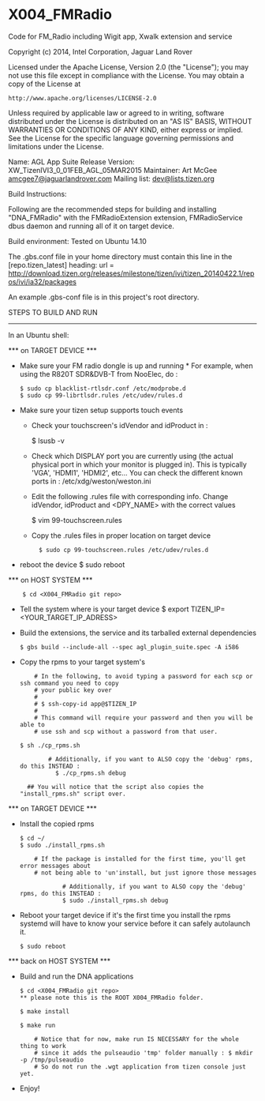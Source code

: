 # X004_FMRadio
Code for FM_Radio including Wigit app, Xwalk extension and service

Copyright (c) 2014, Intel Corporation, Jaguar Land Rover

Licensed under the Apache License, Version 2.0 (the "License");
you may not use this file except in compliance with the License.
You may obtain a copy of the License at

    http://www.apache.org/licenses/LICENSE-2.0

Unless required by applicable law or agreed to in writing, software
distributed under the License is distributed on an "AS IS" BASIS,
WITHOUT WARRANTIES OR CONDITIONS OF ANY KIND, either express or implied.
See the License for the specific language governing permissions and
limitations under the License.

Name: AGL App Suite Release
Version: XW_TizenIVI3_0_01FEB_AGL_05MAR2015
Maintainer: Art McGee <amcgee7@jaguarlandrover.com>
Mailing list: dev@lists.tizen.org

Build Instructions: 

Following are the recommended steps for building and installing "DNA_FMRadio" with
the FMRadioExtension extension, FMRadioService dbus daemon and running all of it on target device.

Build environment: Tested on Ubuntu 14.10

The .gbs.conf file in your home directory must contain this line in the [repo.tizen_latest] heading:
url = http://download.tizen.org/releases/milestone/tizen/ivi/tizen_20140422.1/repos/ivi/ia32/packages

An example .gbs-conf file is in this project's root directory.



STEPS TO BUILD AND RUN
*************************************
In an Ubuntu shell:

*** on TARGET DEVICE ***

  * Make sure your FM radio dongle is up and running
        * For example, when using the R820T SDR&DVB-T from NooElec, do :

        $ sudo cp blacklist-rtlsdr.conf /etc/modprobe.d
        $ sudo cp 99-librtlsdr.rules /etc/udev/rules.d

  * Make sure your tizen setup supports touch events

	* Check your touchscreen's idVendor and idProduct in :

		$ lsusb -v

	* Check which DISPLAY port you are currently using (the actual physical port in which your monitor is plugged in). This is typically 'VGA', 'HDMI1', 'HDMI2', etc... You can check the different known ports in : /etc/xdg/weston/weston.ini

	* Edit the following .rules file with corresponding info.
	  Change idVendor, idProduct and <DPY_NAME> with the correct values

		$ vim 99-touchscreen.rules

	* Copy the .rules files in proper location on target device

	        $ sudo cp 99-touchscreen.rules /etc/udev/rules.d

  * reboot the device
        $ sudo reboot


*** on HOST SYSTEM ***

        $ cd <X004_FMRadio git repo>

  * Tell the system where is your target device
        $ export TIZEN_IP=<YOUR_TARGET_IP_ADRESS>

  * Build the extensions, the service and its tarballed external dependencies

        $ gbs build --include-all --spec agl_plugin_suite.spec -A i586

  * Copy the rpms to your target system's

            # In the following, to avoid typing a password for each scp or ssh command you need to copy
            # your public key over
            #
            # $ ssh-copy-id app@$TIZEN_IP
            #
            # This command will require your password and then you will be able to
            # use ssh and scp without a password from that user.

        $ sh ./cp_rpms.sh

                # Additionally, if you want to ALSO copy the 'debug' rpms, do this INSTEAD :
                  $ ./cp_rpms.sh debug

          ## You will notice that the script also copies the "install_rpms.sh" script over.


*** on TARGET DEVICE ***

  * Install the copied rpms

        $ cd ~/
        $ sudo ./install_rpms.sh

            # If the package is installed for the first time, you'll get error messages about
            # not being able to 'un'install, but just ignore those messages

                    # Additionally, if you want to ALSO copy the 'debug' rpms, do this INSTEAD :
                    $ sudo ./install_rpms.sh debug

  * Reboot your target device if it's the first time you install the rpms
    systemd will have to know your service before it can safely autolaunch it.

        $ sudo reboot


*** back on HOST SYSTEM ***

  * Build and run the DNA applications

        $ cd <X004_FMRadio git repo>
        ** please note this is the ROOT X004_FMRadio folder.

        $ make install

        $ make run

            # Notice that for now, make run IS NECESSARY for the whole thing to work
            # since it adds the pulseaudio 'tmp' folder manually : $ mkdir -p /tmp/pulseaudio
            # So do not run the .wgt application from tizen console just yet.

   * Enjoy!
